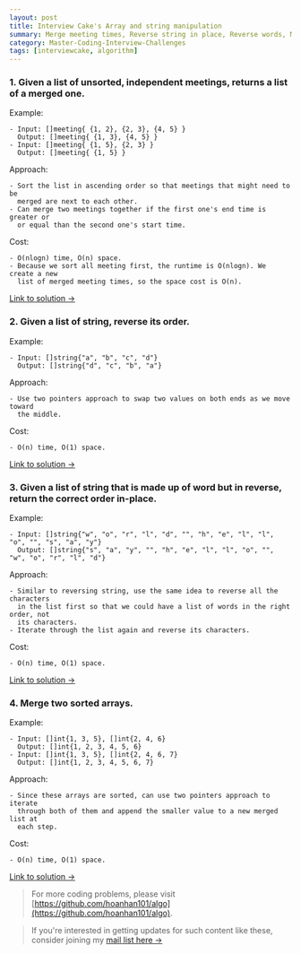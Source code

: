```yaml
---
layout: post
title: Interview Cake's Array and string manipulation
summary: Merge meeting times, Reverse string in place, Reverse words, Merge sorted arrays
category: Master-Coding-Interview-Challenges
tags: [interviewcake, algorithm]
---
```


### 1. Given a list of unsorted, independent meetings, returns a list of a merged one.

Example:
```
- Input: []meeting{ {1, 2}, {2, 3}, {4, 5} }
  Output: []meeting{ {1, 3}, {4, 5} }
- Input: []meeting{ {1, 5}, {2, 3} }
  Output: []meeting{ {1, 5} }
```

Approach:
```
- Sort the list in ascending order so that meetings that might need to be
  merged are next to each other.
- Can merge two meetings together if the first one's end time is greater or
  or equal than the second one's start time.
```

Cost:
```
- O(nlogn) time, O(n) space.
- Because we sort all meeting first, the runtime is O(nlogn). We create a new
  list of merged meeting times, so the space cost is O(n).
```

[Link to solution →](https://github.com/hoanhan101/algo/blob/master/interviewcake/merge_meetings_test.go)

### 2. Given a list of string, reverse its order.

Example:
```
- Input: []string{"a", "b", "c", "d"}
  Output: []string{"d", "c", "b", "a"}
```

Approach:
```
- Use two pointers approach to swap two values on both ends as we move toward
  the middle.
```

Cost:
```
- O(n) time, O(1) space.
```

[Link to solution →](https://github.com/hoanhan101/algo/blob/master/interviewcake/reverse_string_test.go)

### 3. Given a list of string that is made up of word but in reverse, return the correct order in-place.

Example:
```
- Input: []string{"w", "o", "r", "l", "d", "", "h", "e", "l", "l", "o", "", "s", "a", "y"}
  Output: []string{"s", "a", "y", "", "h", "e", "l", "l", "o", "", "w", "o", "r", "l", "d"}
```

Approach:
```
- Similar to reversing string, use the same idea to reverse all the characters
  in the list first so that we could have a list of words in the right order, not
  its characters.
- Iterate through the list again and reverse its characters.
```

Cost:
```
- O(n) time, O(1) space.
```

[Link to solution →](https://github.com/hoanhan101/algo/blob/master/interviewcake/reverse_word_test.go)


### 4. Merge two sorted arrays.

Example:
```
- Input: []int{1, 3, 5}, []int{2, 4, 6}
  Output: []int{1, 2, 3, 4, 5, 6}
- Input: []int{1, 3, 5}, []int{2, 4, 6, 7}
  Output: []int{1, 2, 3, 4, 5, 6, 7}
```

Approach:
```
- Since these arrays are sorted, can use two pointers approach to iterate
  through both of them and append the smaller value to a new merged list at
  each step.
```

Cost:
```
- O(n) time, O(1) space.
```

[Link to solution →](https://github.com/hoanhan101/algo/blob/master/interviewcake/merge_sorted_arrays_test.go)

> For more coding problems, please visit
  [https://github.com/hoanhan101/algo](https://github.com/hoanhan101/algo).

> If you're interested in getting updates for such content like these, consider
  joining my [mail list here →](https://tinyletter.com/hoanhan)
